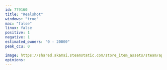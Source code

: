 ```yaml
---
id: 779160
title: "Realshot"
windows: "true"
mac: "false"
linux: false
positive: 1
negative: 1
estimated_owners: "0 - 20000"
peak_ccu: 0

image: https://shared.akamai.steamstatic.com/store_item_assets/steam/apps/779160/header.jpg?t=1516839609
opinions:
---
```

